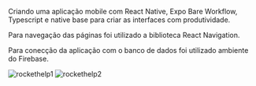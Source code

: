 Criando uma aplicação mobile com React Native, Expo Bare Workflow, Typescript e native base para criar as interfaces com produtividade.

Para navegação das páginas foi utilizado a biblioteca React Navigation.

Para conecção da aplicação com o banco de dados foi utilizado ambiente do Firebase.


![rockethelp1](https://user-images.githubusercontent.com/82118386/180998152-d520c9ad-6868-4d2c-a4bb-5ec1daab291f.jpg)
![rockethelp2](https://user-images.githubusercontent.com/82118386/180997925-d0f130ae-0527-4430-ba7e-07e0eac0b6cc.jpg)
